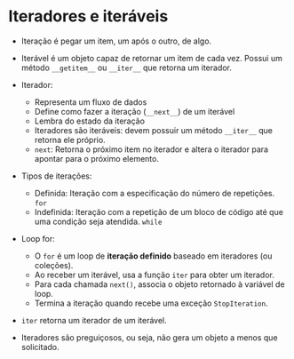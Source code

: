 # Iteradores e iteráveis

- Iteração é pegar um item, um após o outro, de algo.
- Iterável é um objeto capaz de retornar um item de cada vez. Possui um método `__getitem__` ou `__iter__` que retorna um iterador.
- Iterador:
  - Representa um fluxo de dados
  - Define como fazer a iteração (`__next__`) de um iterável
  - Lembra do estado da iteração
  - Iteradores são iteráveis: devem possuir um método `__iter__` que retorna ele próprio.
  - `next`: Retorna o próximo item no iterador e altera o iterador para apontar para o próximo elemento.

- Tipos de iterações:
  - Definida: Iteração com a especificação do número de repetições. `for`
  - Indefinida: Iteração com a repetição de um bloco de código até que uma condição seja atendida. `while`
- Loop for:
  - O `for` é um loop de **iteração definido** baseado em iteradores (ou coleções).
  - Ao receber um iterável, usa a função `iter` para obter um iterador.
  - Para cada chamada `next()`, associa o objeto retornado à variável de loop.
  - Termina a iteração quando recebe uma exceção `StopIteration`.
- `iter` retorna um iterador de um iterável.
- Iteradores são preguiçosos, ou seja, não gera um objeto a menos que solicitado.